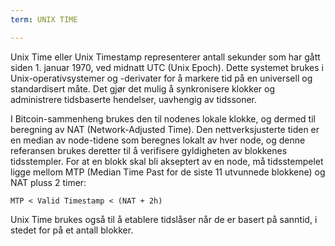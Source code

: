 ```yaml
---
term: UNIX TIME

---
```

Unix Time eller Unix Timestamp representerer antall sekunder som har gått siden 1. januar 1970, ved midnatt UTC (Unix Epoch). Dette systemet brukes i Unix-operativsystemer og -derivater for å markere tid på en universell og standardisert måte. Det gjør det mulig å synkronisere klokker og administrere tidsbaserte hendelser, uavhengig av tidssoner.

I Bitcoin-sammenheng brukes den til nodenes lokale klokke, og dermed til beregning av NAT (Network-Adjusted Time). Den nettverksjusterte tiden er en median av node-tidene som beregnes lokalt av hver node, og denne referansen brukes deretter til å verifisere gyldigheten av blokkenes tidsstempler. For at en blokk skal bli akseptert av en node, må tidsstempelet ligge mellom MTP (Median Time Past for de siste 11 utvunnede blokkene) og NAT pluss 2 timer:

```text
MTP < Valid Timestamp < (NAT + 2h)
```

Unix Time brukes også til å etablere tidslåser når de er basert på sanntid, i stedet for på et antall blokker.